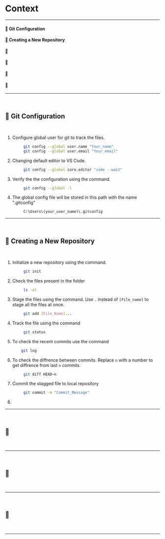 # **Context**
----------

#### :beginner: Git Configuration
#### :beginner: Creating a New Repository
#### :beginner:
#### :beginner:
#### :beginner:
#### :beginner:

-------------

<br>

## :beginner: **Git Configuration**

<br>

1. Configure global user for git to track the files.
   ```sh
        git config --global user.name "Your_name"
        git config --global user.email "Your_email"
   ```
2. Changing default editor to VS Code.
   ```sh
        git config --global core.editor "code --wait"
   ```
3. Verify the the configuration using the command.
   ```sh
        git config --global -l
   ```
4. The global config file will be stored in this path with the name ".gitconfig"
   ```path
        C:\Users\(your_user_name)\.gitconfig
   ```


-------------

<br>

## :beginner: Creating a New Repository

<br>

1. Initialize a new repository using the command.
   ```sh
        git init
   ```
2. Check the files present in the folder
   ```sh
        ls -al
   ```
3. Stage the files using the command. Use `.` instead of `[File_name]` to stage all the files at once.
   ```sh
        git add [File_Name]...
   ```
4. Track the file using the command
   ```sh
        git status
   ```
5. To check the recent commits use the command
    ```sh
        git log
    ```
6. To check the diffrence between commits. Replace `n` with a number to get diffrence from last `n` commits.
   ```sh
        git diff HEAD~n
   ```
7. Commit the stagged file to local repository
   ```sh
        git commit -m "Commit_Message"
   ```
8.


-------------

<br>

## :beginner:

<br>

-------------

<br>

## :beginner:

<br>

-------------

<br>

## :beginner:

<br>

-------------